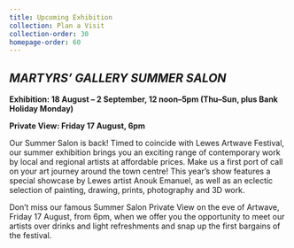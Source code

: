 ```yaml
---
title: Upcoming Exhibition
collection: Plan a Visit
collection-order: 30
homepage-order: 60
---
```


## <cite>MARTYRS&rsquo; GALLERY SUMMER SALON</cite>

**Exhibition: 18 August &ndash; 2 September, 12 noon&ndash;5pm (Thu&ndash;Sun, plus Bank Holiday Monday)**

**Private View: Friday 17 August, 6pm**

Our Summer Salon is back! Timed to coincide with Lewes Artwave Festival, our summer exhibition brings you an exciting range of contemporary work by local and regional artists at affordable prices. Make us a first port of call on your art journey around the town centre! This year&rsquo;s show features a special showcase by Lewes artist Anouk Emanuel, as well as an eclectic selection of painting, drawing, prints, photography and 3D work.

Don&rsquo;t miss our famous Summer Salon Private View on the eve of Artwave, Friday 17 August, from 6pm, when we offer you the opportunity to meet our artists over drinks and light refreshments and snap up the first bargains of the festival.
